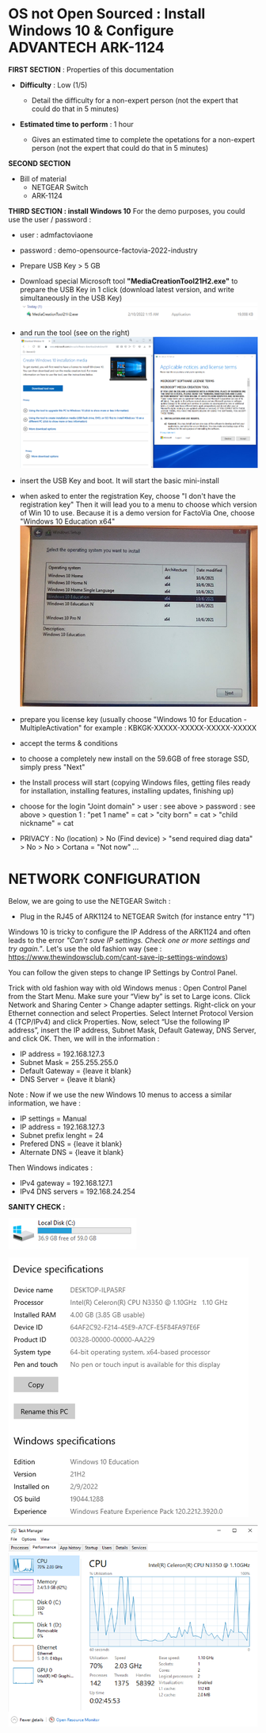 # OS not Open Sourced : Install Windows 10 & Configure ADVANTECH ARK-1124


**FIRST SECTION** : Properties of this documentation
* **Difficulty** : Low (1/5)
  * Detail the difficulty for a non-expert person (not the expert that could do that in 5 minutes) 

* **Estimated time to perform** : 1 hour 
  * Gives an estimated time to complete the opetations for a non-expert person (not the expert that could do that in 5 minutes)

**SECOND SECTION**
* Bill of material
  * NETGEAR Switch 
  * ARK-1124

**THIRD SECTION : install Windows 10**
For the demo purposes, you could use the user / password : 
* user : admfactoviaone
* password : demo-opensource-factovia-2022-industry

* Prepare USB Key > 5 GB
* Download special Microsoft tool **"MediaCreationTool21H2.exe"** to prepare the USB Key in 1 click (download latest version, and write simultaneously in the USB Key)
![image.png](./Resource-Images/image-f24ca31c-dc23-4572-bb02-67fa1364334f.png)
* and run the tool (see on the right)
![image.png](./Resource-Images/image-ebb193c0-a694-4cb9-93db-4d544daf0cfe.png)

* insert the USB Key and boot. It will start the basic mini-install
* when asked to enter the registration Key, choose "I don't have the registration key"
  Then it will lead you to a menu to choose which version of Win 10 to use. 
  Because it is a demo version for FactoVia One, choose "Windows 10 Education x64"
![image.png](./Resource-Images/image-b00827f9-fdb5-4b7e-be90-25e1eb2b4610.png)
* prepare you license key (usually choose "Windows 10 for Education - MultipleActivation"
  for example : KBKGK-XXXXX-XXXXX-XXXXX-XXXXX
* accept the terms & conditions
* to choose a completely new install on the 59.6GB of free storage SSD, simply press "Next"
* the Install process will start (copying Windows files, getting files ready for installation, installing features, installing updates, finishing up)

* choose for the login "Joint domain" > user : see above > password : see above  > question 1 : "pet 1 name" = cat > "city born" = cat > "child nickname" = cat
* PRIVACY : No (location) > No (Find device) > "send required diag data" > No > No > Cortana = "Not now" ...


# NETWORK CONFIGURATION
Below, we are going to use the NETGEAR Switch : 
- Plug in the RJ45 of ARK1124 to NETGEAR Switch (for instance entry "1")

Windows 10 is tricky to configure the IP Address of the ARK1124 and often leads to the error *"Can’t save IP settings. Check one or more settings and try again."*.
Let's use the old fashion way (see : https://www.thewindowsclub.com/cant-save-ip-settings-windows)

You can follow the given steps to change IP Settings by Control Panel.

Trick with old fashion way with old Windows menus : Open Control Panel from the Start Menu.
Make sure your “View by” is set to Large icons.
Click Network and Sharing Center > Change adapter settings.
Right-click on your Ethernet connection and select Properties.
Select Internet Protocol Version 4 (TCP/IPv4) and click Properties.
Now, select “Use the following IP address”, insert the IP address, Subnet Mask, Default Gateway, DNS Server, and click OK. Then, we will in the information :  
- IP address  = 192.168.127.3
- Subnet Mask = 255.255.255.0
- Default Gateway = {leave it blank}
- DNS Server      = {leave it blank}

Note : Now if we use the new Windows 10 menus to access a similar information, we have : 
- IP settings = Manual
- IP address = 192.168.127.3
- Subnet prefix lenght = 24 
- Prefered  DNS = {leave it blank} 
- Alternate DNS = {leave it blank}

Then Windows indicates : 
- IPv4 gateway     = 192.168.127.1
- IPv4 DNS servers = 192.168.24.254 


 **SANITY CHECK :**

![image.png](./Resource-Images/image-695686f8-d1b4-44ef-8738-5259f341b231.png)

![image.png](./Resource-Images/image-d0357ecd-1276-43dc-93ca-182850051c1c.png)

![image.png](./Resource-Images/image-ebd9c012-5b7a-4d2b-81e5-6d9402a1f594.png)



